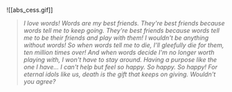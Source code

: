 
![[abs_cess.gif]]

> *I love words! Words are my best friends.*
> *They're best friends because words tell me to keep going.*
> *They're best friends because words tell me to be their friends and play with them!*
> *I wouldn't be anything without words!*
> *So when words tell me to die, I'll gleefully die for them, ten million times over!*
> *And when words decide I'm no longer worth playing with, I won't have to stay around.*
> *Having a purpose like the one I have... I can't help but feel so happy.*
> *So happy. So happy!*
> *For eternal idols like us, death is the gift that keeps on giving.*
> *Wouldn't you agree?*
